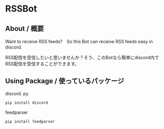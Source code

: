 # RSSBot

## About / 概要

Want to receive RSS feeds?　So this Bot can receive RSS feeds easy in discord.

RSS配信を受信したいと思いませんか？そう、このBotなら簡単にdiscord内でRSS配信を受信することができます。

## Using Package / 使っているパッケージ

discord. py

```bash
pip install discord
```

feedparser

```bash
pip install feedparser
```
